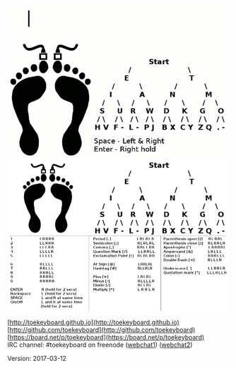 ![alt tag](https://github.com/toekeyboard/toekeyboard.github.io/blob/master/images/toekeyboard_full.gif?raw=true)
![alt tag](https://github.com/toekeyboard/toekeyboard.github.io/blob/master/images/toekeyboard_full_extended.png?raw=true)

[http://toekeyboard.github.io](http://toekeyboard.github.io)  
[http://github.com/toekeyboard](http://github.com/toekeyboard)  
[https://board.net/p/toekeyboard](https://board.net/p/toekeyboard)  
IRC channel: #toekeyboard on freenode 
([webchat1](https://kiwiirc.com/client/irc.freenode.net/?nick=a|?#toekeyboard))
([webchat2](http://webchat.freenode.net/?randomnick=1&channels=toekeyboard))

Version: 2017-03-12
